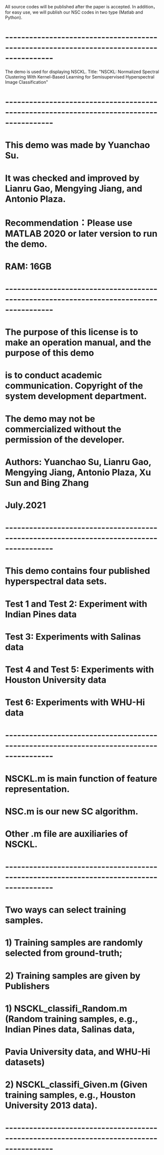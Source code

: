 All source codes will be published after the paper is accepted.
In addition，for easy use, we will publish our NSC codes in two type (Matlab and Python).
# ----------------------------------------------------------------------------------------
The demo is used for displaying NSCKL.
Title: "NSCKL: Normalized Spectral Clustering With Kernel-Based Learning for 
Semisupervised Hyperspectral Image Classification"
#
# ----------------------------------------------------------------------------------------
# This demo was made by Yuanchao Su.
# It was checked and improved by Lianru Gao, Mengying Jiang, and Antonio Plaza.
# Recommendation：Please use MATLAB 2020 or later version to run the demo.
# RAM: 16GB
#
# ----------------------------------------------------------------------------------------
# The purpose of this license is to make an operation manual, and the purpose of this demo
# is to conduct academic communication. Copyright of the system development department. 
# The demo may not be commercialized without the permission of the developer.
#
# Authors: Yuanchao Su, Lianru Gao, Mengying Jiang, Antonio Plaza, Xu Sun and Bing Zhang
# July.2021
#
# ----------------------------------------------------------------------------------------
# This demo contains four published hyperspectral data sets.
#
# Test 1 and Test 2: Experiment with Indian Pines data
#
# Test 3: Experiments with Salinas data
#
# Test 4 and Test 5: Experiments with Houston University data
#
# Test 6: Experiments with WHU-Hi data
#
# ----------------------------------------------------------------------------------------
# NSCKL.m is main function of feature representation. 
# NSC.m is our new SC algorithm.
# Other .m file are auxiliaries of NSCKL.
#
# ----------------------------------------------------------------------------------------
# Two ways can select training samples.
# 1) Training samples are randomly selected from ground-truth;
# 2) Training samples are given by Publishers
# 1) NSCKL_classifi_Random.m (Random training samples, e.g., Indian Pines data, Salinas data, 
# Pavia University data, and WHU-Hi datasets)
# 2) NSCKL_classifi_Given.m (Given training samples, e.g., Houston University 2013 data).
#
# ----------------------------------------------------------------------------------------
